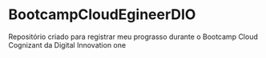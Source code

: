 # BootcampCloudEgineerDIO
Repositório criado para registrar meu prograsso durante o Bootcamp Cloud Cognizant da Digital Innovation one
